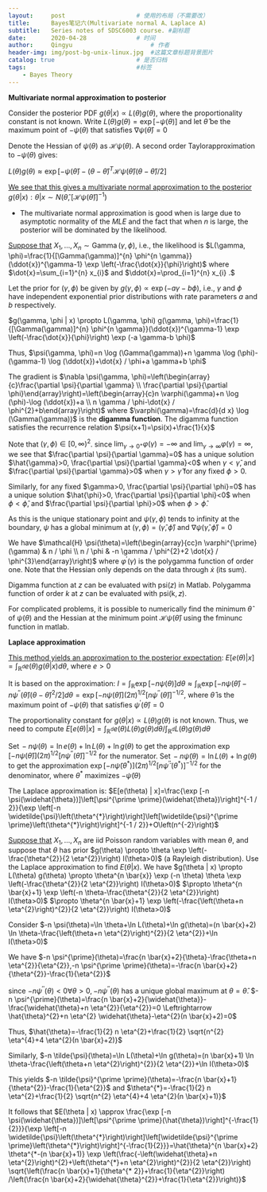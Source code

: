 ```yaml
---
layout:     post                    # 使用的布局（不需要改）
title:      Bayes笔记六(Multivariate normal A、Laplace A)               # 标题
subtitle:   Series notes of SDSC6003 course. #副标题
date:       2020-04-28              # 时间
author:     Qingyu                      # 作者
header-img: img/post-bg-unix-linux.jpg  #这篇文章标题背景图片
catalog: true                       # 是否归档
tags:                               #标签
    - Bayes Theory
---
```


**Multivariate normal approximation to posterior**

Consider the posterior PDF $g(\theta | x) \propto L(\theta) g(\theta),$ where the proportionality constant is not known.
Write $L(\theta) g(\theta)=\exp [-\psi(\theta)]$ and let $\hat{\theta}$ be the maximum point of $-\psi(\theta)$ that satisfies $\nabla \psi(\hat{\theta})=0$

Denote the Hessian of $\psi(\theta)$ as $\mathcal{H} \psi(\theta) .$ A second order Taylorapproximation to $-\psi(\theta)$ gives:

$L(\theta) g(\theta) \approx \exp \left[-\psi(\hat{\theta})-(\theta-\hat{\theta})^{T} \mathcal{H} \psi(\hat{\theta})(\theta-\hat{\theta}) / 2\right]$

<u>We see that this gives a multivariate normal approximation to the posterior</u> $g(\theta | x): \theta | x \sim N\left(\hat{\theta},[\mathcal{H} \psi(\hat{\theta})]^{-1}\right)$

- The multivariate normal approximation is good when is large due to asymptotic normality of the $MLE$ and the fact that when $n$ is large, the posterior will be dominated by the likelihood.

<u>Suppose that</u> $X_{1}, \ldots, X_{n} \sim \operatorname{Gamma}(\gamma, \phi),$ i.e., the likelihood is $L(\gamma, \phi)=\frac{1}{[\Gamma(\gamma)]^{n} \phi^{n \gamma}}(\ddot{x})^{\gamma-1} \exp \left(-\frac{\dot{x}}{\phi}\right)$
where $\dot{x}=\sum_{i=1}^{n} x_{i}$ and $\ddot{x}=\prod_{i=1}^{n} x_{i} .$

Let the prior for $(\gamma, \phi)$ be given by $g(\gamma, \phi) \propto \exp (-a \gamma-b \phi),$ i.e., $\gamma$ and $\phi$ have independent exponential prior distributions with rate parameters $a$ and $b$ respectively.

$g(\gamma, \phi | x) \propto L(\gamma, \phi) g(\gamma, \phi)=\frac{1}{[\Gamma(\gamma)]^{n} \phi^{n \gamma}}(\ddot{x})^{\gamma-1} \exp \left(-\frac{\dot{x}}{\phi}\right) \exp (-a \gamma-b \phi)$

Thus, $\psi(\gamma, \phi)=n \log (\Gamma(\gamma))+n \gamma \log (\phi)-(\gamma-1) \log (\ddot{x})+\dot{x} / \phi+a \gamma+b \phi$

The gradient is
$\nabla \psi(\gamma, \phi)=\left(\begin{array}{c}\frac{\partial \psi}{\partial \gamma} \\ \frac{\partial \psi}{\partial \phi}\end{array}\right)=\left(\begin{array}{c}n \varphi(\gamma)+n \log (\phi)-\log (\ddot{x})+a \\ n \gamma / \phi-\dot{x} / \phi^{2}+b\end{array}\right)$
where $\varphi(\gamma)=\frac{d}{d x} \log (\Gamma(\gamma))$ is the **digamma function**. The digamma function satisfies the recurrence relation $\psi(x+1)=\psi(x)+\frac{1}{x}$

Note that $(\gamma, \phi) \in[0, \infty)^{2}$. since $\lim _{\gamma \rightarrow 0^{+}} \varphi(\gamma)=-\infty$ and $\lim _{\gamma \rightarrow \infty} \varphi(\gamma)=\infty$, we see that $\frac{\partial \psi}{\partial \gamma}=0$ has a unique solution $\hat{\gamma}>0, \frac{\partial \psi}{\partial \gamma}<0$ when $\gamma<\hat{\gamma},$ and $\frac{\partial \psi}{\partial \gamma}>0$ when $\gamma>\hat{\gamma}$ for any fixed $\phi>0 .$

Similarly, for any fixed $\gamma>0, \frac{\partial \psi}{\partial \phi}=0$ has a unique solution $\hat{\phi}>0, \frac{\partial \psi}{\partial \phi}<0$ when $\phi<\hat{\phi},$ and $\frac{\partial \psi}{\partial \phi}>0$ when $\phi>\hat{\phi}$.

As this is the unique stationary point and $\psi(\gamma, \phi)$ tends to infinity at the boundary, $\psi$ has a global minimum at $(\gamma, \phi)=(\hat{\gamma}, \hat{\phi})$ and $\nabla \psi(\hat{\gamma}, \hat{\phi})=0$

We have
$\mathcal{H} \psi(\theta)=\left(\begin{array}{cc}n \varphi^{\prime}(\gamma) & n / \phi \\ n / \phi & -n \gamma / \phi^{2}+2 \dot{x} / \phi^{3}\end{array}\right)$
where $\varphi^{\prime}(\gamma)$ is the polygamma function of order one. Note that the Hessian only depends on the data through $\dot{x}$ (its sum).

Digamma function at $z$ can be evaluated with $\mathrm{psi}( z)$ in Matlab.
Polygamma function of order $k$ at $z$ can be evaluated with $\mathrm{psi}(\mathrm{k}, z)$.

For complicated problems, it is possible to numerically find the minimum $\hat{\theta}$ of $\psi(\theta)$ and the Hessian at the minimum point $\mathcal{H} \psi(\hat{\theta})$ using the fminunc function in matlab.



**Laplace approximation**

<u>This method yields an approximation to the posterior expectation</u>:
$E[e(\theta) | x]=\int_{\mathbb{R}^{d}} e(\theta) g(\theta | x) d \theta,$ where $e>0$

It is based on the approximation: 
$I=\int_{\mathbb{R}} \exp [-n \psi(\theta)] d \theta \approx \int_{\mathbb{R}} \exp \left[-n \psi(\hat{\theta})-n \psi^{\prime \prime}(\hat{\theta})(\theta-\hat{\theta})^{2} /\right. 2] d \theta=\exp [-n \psi(\hat{\theta})](2 \pi)^{1 / 2}\left[n \psi^{\prime \prime}(\hat{\theta})\right]^{-1 / 2},$ where $\hat{\theta}$ is the maximum point of $-\psi(\theta)$ that satisfies $\psi^{\prime}(\hat{\theta})=0$

The proportionality constant for $g(\theta | x) \propto L(\theta) g(\theta)$ is not known. Thus, we need to compute
$E[e(\theta) | x]=\int_{\mathbb{R}^{d}} e(\theta) L(\theta) g(\theta) d \theta / \int_{\mathbb{R}^{d}} L(\theta) g(\theta) d \theta$

$\operatorname{Set}-n \psi(\theta)=\ln e(\theta)+\ln L(\theta)+\ln g(\theta)$ to get the approximation $\exp [-n \psi(\hat{\theta})](2 \pi)^{1 / 2}\left[n \psi^{\prime \prime}(\hat{\theta})\right]^{-1 / 2}$ for the numerator.
$\operatorname{Set}-n \tilde{\psi}(\theta)=\ln L(\theta)+\ln g(\theta)$ to get the approximation $\exp \left[-n \tilde{\psi}\left(\theta^{*}\right)\right](2 \pi)^{1 / 2}\left[n \tilde{\psi}^{\prime \prime}\left(\theta^{*}\right)\right]^{-1 / 2}$ for the denominator, where $\theta^{*}$ maximizes $-\tilde{\psi}(\theta)$

The Laplace approximation is: $E[e(\theta) | x]=\frac{\exp [-n \psi(\widehat{\theta})]\left[\psi^{\prime \prime}(\widehat{\theta})\right]^{-1 / 2}}{\exp \left[-n \widetilde{\psi}\left(\theta^{*}\right)\right]\left[\widetilde{\psi}^{\prime \prime}\left(\theta^{*}\right)\right]^{-1 / 2}}+O\left(n^{-2}\right)$

<u>Suppose that</u> $X_{1}, \ldots, X_{n}$ are iid Poisson random variables with mean $\theta,$ and suppose that $\theta$ has prior $g(\theta) \propto \theta \exp \left(-\frac{\theta^{2}}{2 \eta^{2}}\right) I(\theta>0)$ (a Rayleigh distribution). Use the Laplace approximation to find $E(\theta | x)$.
We have
$g(\theta | x) \propto L(\theta) g(\theta) \propto \theta^{n \bar{x}} \exp (-n \theta) \theta \exp \left(-\frac{\theta^{2}}{2 \eta^{2}}\right) I(\theta>0)$
$\propto \theta^{n \bar{x}+1} \exp \left(-n \theta-\frac{\theta^{2}}{2 \eta^{2}}\right) I(\theta>0)$
$\propto \theta^{n \bar{x}+1} \exp \left(-\frac{\left(\theta+n \eta^{2}\right)^{2}}{2 \eta^{2}}\right) I(\theta>0)$

Consider
$-n \psi(\theta)=\ln \theta+\ln L(\theta)+\ln g(\theta)=(n \bar{x}+2) \ln \theta-\frac{\left(\theta+n \eta^{2}\right)^{2}}{2 \eta^{2}}+\ln I(\theta>0)$

We have
$-n \psi^{\prime}(\theta)=\frac{n \bar{x}+2}{\theta}-\frac{\theta+n \eta^{2}}{\eta^{2}},-n \psi^{\prime \prime}(\theta)=-\frac{n \bar{x}+2}{\theta^{2}}-\frac{1}{\eta^{2}}$

since $-n \psi^{\prime \prime}(\theta)<0 \forall \theta>0,-n \psi^{\prime \prime}(\theta)$ has a unique global maximum at $\theta=\hat{\theta}$.
$-n \psi^{\prime}(\theta)=\frac{n \bar{x}+2}{\widehat{\theta}}-\frac{\widehat{\theta}+n \eta^{2}}{\eta^{2}}=0 \Leftrightarrow \hat{\theta}^{2}+n \eta^{2} \widehat{\theta}-\eta^{2}(n \bar{x}+2)=0$

Thus, $\hat{\theta}=-\frac{1}{2} n \eta^{2}+\frac{1}{2} \sqrt{n^{2} \eta^{4}+4 \eta^{2}(n \bar{x}+2)}$

Similarly,
$-n \tilde{\psi}(\theta)=\ln L(\theta)+\ln g(\theta)=(n \bar{x}+1) \ln \theta-\frac{\left(\theta+n \eta^{2}\right)^{2}}{2 \eta^{2}}+\ln I(\theta>0)$

This yields $-n \tilde{\psi}^{\prime \prime}(\theta)=-\frac{n \bar{x}+1}{\theta^{2}}-\frac{1}{\eta^{2}}$ and
$\theta^{*}=-\frac{1}{2} n \eta^{2}+\frac{1}{2} \sqrt{n^{2} \eta^{4}+4 \eta^{2}(n \bar{x}+1)}$

It follows that
$E(\theta | x) \approx \frac{\exp [-n \psi(\widehat{\theta})]\left[\psi^{\prime \prime}(\hat{\theta})\right]^{-\frac{1}{2}}}{\exp \left[-n \widetilde{\psi}\left(\theta^{*}\right)\right]\left[\widetilde{\psi}^{\prime \prime}\left(\theta^{*}\right)\right]^{-\frac{1}{2}}}=\hat{\theta}^{n \bar{x}+2} \theta^{*-(n \bar{x}+1)} \exp \left(\frac{-\left(\widehat{\theta}+n \eta^{2}\right)^{2}+\left(\theta^{*}+n \eta^{2}\right)^{2}}{2 \eta^{2}}\right) \sqrt{\left(\frac{n \bar{x}+1}{\theta^{* 2}}+\frac{1}{\eta^{2}}\right) /\left(\frac{n \bar{x}+2}{\widehat{\theta}^{2}}+\frac{1}{\eta^{2}}\right)}$

